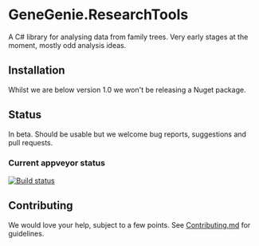 # GeneGenie.ResearchTools

A C# library for analysing data from family trees. Very early stages at the moment, mostly odd analysis ideas.

## Installation

Whilst we are below version 1.0 we won't be releasing a Nuget package.

## Status

In beta. Should be usable but we welcome bug reports, suggestions and pull requests.

### Current appveyor status
[![Build status](https://ci.appveyor.com/api/projects/status/5o7cb79h0p7gci61?svg=true)](https://ci.appveyor.com/project/RyanONeill1970/genegenie-gedcom)

## Contributing

We would love your help, subject to a few points. See [Contributing.md](Contributing.md) for guidelines.
